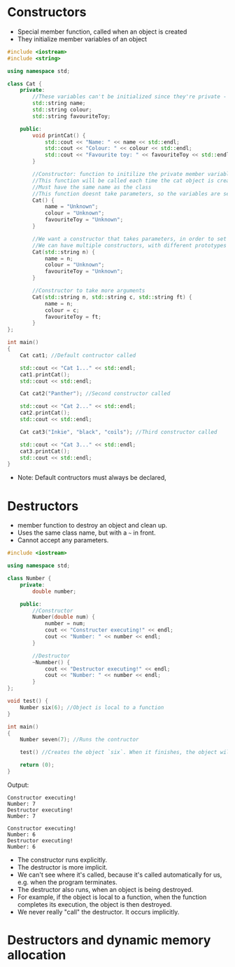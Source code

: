 # Constructors
- Special member function, called when an object is created
- They initialize member variables of an object

```c++
#include <iostream>
#include <string>

using namespace std;

class Cat {
	private:
		//These variables can't be initialized since they're private - this is where constructors come in
		std::string name;
		std::string colour;
		std::string favouriteToy;

	public:
		void printCat() {
			std::cout << "Name: " << name << std::endl;
			std::cout << "Colour: " << colour << std::endl;
			std::cout << "Favourite toy: " << favouriteToy << std::endl;
		}

		//Constructor: function to initilize the private member variables
		//This function will be called each time the cat object is created
		//Must have the same name as the class
		//This function doesnt take parameters, so the variables are set to defaults
		Cat() {
			name = "Unknown";
			colour = "Unknown";
			favouriteToy = "Unknown";
		}

		//We want a constructor that takes parameters, in order to set the variables based on input to the constructor
		//We can have multiple constructors, with different prototypes
		Cat(std::string n) {
			name = n;
			colour = "Unknown";
			favouriteToy = "Unknown";
		}

		//Constructor to take more arguments
		Cat(std::string n, std::string c, std::string ft) {
			name = n;
			colour = c;
			favouriteToy = ft;
		}
};

int	main()
{
	Cat cat1; //Default contructor called

	std::cout << "Cat 1..." << std::endl;
	cat1.printCat();
	std::cout << std::endl;

	Cat cat2("Panther"); //Second constructor called

	std::cout << "Cat 2..." << std::endl;
	cat2.printCat();
	std::cout << std::endl;

	Cat cat3("Inkie", "black", "coils"); //Third constructor called

	std::cout << "Cat 3..." << std::endl;
	cat3.printCat();
	std::cout << std::endl;
}
```
- Note: Default contructors must always be declared, 


# Destructors
- member function to destroy an object and clean up.
- Uses the same class name, but with a `~` in front.
- Cannot accept any parameters.

```c++
#include <iostream>

using namespace std;

class Number {
	private:
		double number;

	public:
		//Constructor
		Number(double num) {
			number = num;
			cout << "Constructer executing!" << endl;
			cout << "Number: " << number << endl;
		}

		//Destructor
		~Nummber() {
			cout << "Destructor executing!" << endl;
			cout << "Number: " << number << endl;
		}
};

void test() { 
	Number six(6); //Object is local to a function
}

int main()
{
	Number seven(7); //Runs the contructor

	test() //Creates the object `six`. When it finishes, the object will be destroyed

	return (0);
}
```
Output:
```
Constructor executing!
Number: 7
Destructor executing!
Number: 7

Constructor executing!
Number: 6
Destructor executing!
Number: 6
```
- The constructor runs explicitly.
- The destructor is more implicit. 
- We can't see where it's called, because it's called automatically for us, e.g. when the program terminates. 
- The destructor also runs, when an object is being destroyed. 
- For example, if the object is local to a function, when the function completes its execution, the object is then destroyed. 
- We never really "call" the destructor. It occurs implicitly. 

# Destructors and dynamic memory allocation
